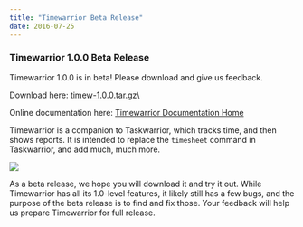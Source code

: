 ```yaml
---
title: "Timewarrior Beta Release"
date: 2016-07-25
---
```


### Timewarrior 1.0.0 Beta Release 

Timewarrior 1.0.0 is in beta! Please download and give us feedback.

Download here: [timew-1.0.0.tar.gz](/download/timew-1.0.0.tar.gz)\

Online documentation here: [Timewarrior Documentation Home](https://timewarrior.net/docs)

Timewarrior is a companion to Taskwarrior, which tracks time, and then shows reports.
It is intended to replace the `timesheet` command in Taskwarrior, and add much, much more.

![](/images/day8.png)

As a beta release, we hope you will download it and try it out.
While Timewarrior has all its 1.0-level features, it likely still has a few bugs, and the purpose of the beta release is to find and fix those.
Your feedback will help us prepare Timewarrior for full release.
